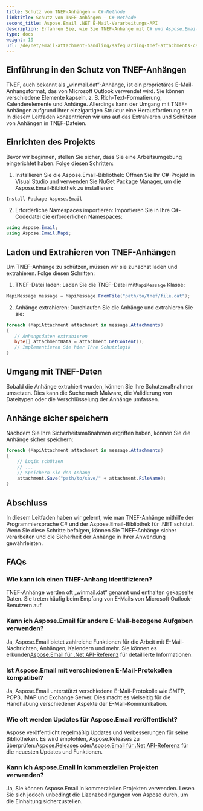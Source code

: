 ```yaml
---
title: Schutz von TNEF-Anhängen – C#-Methode
linktitle: Schutz von TNEF-Anhängen – C#-Methode
second_title: Aspose.Email .NET E-Mail-Verarbeitungs-API
description: Erfahren Sie, wie Sie TNEF-Anhänge mit C# und Aspose.Email für .NET schützen. Schritt-für-Schritt-Anleitung mit Quellcode im Lieferumfang enthalten.
type: docs
weight: 19
url: /de/net/email-attachment-handling/safeguarding-tnef-attachments-csharp-method/
---
```


## Einführung in den Schutz von TNEF-Anhängen

TNEF, auch bekannt als „winmail.dat“-Anhänge, ist ein proprietäres E-Mail-Anhangsformat, das von Microsoft Outlook verwendet wird. Sie können verschiedene Elemente kapseln, z. B. Rich-Text-Formatierung, Kalenderelemente und Anhänge. Allerdings kann der Umgang mit TNEF-Anhängen aufgrund ihrer einzigartigen Struktur eine Herausforderung sein. In diesem Leitfaden konzentrieren wir uns auf das Extrahieren und Schützen von Anhängen in TNEF-Dateien.

## Einrichten des Projekts

Bevor wir beginnen, stellen Sie sicher, dass Sie eine Arbeitsumgebung eingerichtet haben. Folge diesen Schritten:

1. Installieren Sie die Aspose.Email-Bibliothek: Öffnen Sie Ihr C#-Projekt in Visual Studio und verwenden Sie NuGet Package Manager, um die Aspose.Email-Bibliothek zu installieren:

```bash
Install-Package Aspose.Email
```

2. Erforderliche Namespaces importieren: Importieren Sie in Ihre C#-Codedatei die erforderlichen Namespaces:

```csharp
using Aspose.Email;
using Aspose.Email.Mapi;
```

## Laden und Extrahieren von TNEF-Anhängen

Um TNEF-Anhänge zu schützen, müssen wir sie zunächst laden und extrahieren. Folge diesen Schritten:

1.  TNEF-Datei laden: Laden Sie die TNEF-Datei mit`MapiMessage` Klasse:

```csharp
MapiMessage message = MapiMessage.FromFile("path/to/tnef/file.dat");
```

2. Anhänge extrahieren: Durchlaufen Sie die Anhänge und extrahieren Sie sie:

```csharp
foreach (MapiAttachment attachment in message.Attachments)
{
   // Anhangsdaten extrahieren
   byte[] attachmentData = attachment.GetContent();
   // Implementieren Sie hier Ihre Schutzlogik
}
```

## Umgang mit TNEF-Daten

Sobald die Anhänge extrahiert wurden, können Sie Ihre Schutzmaßnahmen umsetzen. Dies kann die Suche nach Malware, die Validierung von Dateitypen oder die Verschlüsselung der Anhänge umfassen.

## Anhänge sicher speichern

Nachdem Sie Ihre Sicherheitsmaßnahmen ergriffen haben, können Sie die Anhänge sicher speichern:

```csharp
foreach (MapiAttachment attachment in message.Attachments)
{
    // Logik schützen
    // ...
    // Speichern Sie den Anhang
    attachment.Save("path/to/save/" + attachment.FileName);
}
```

## Abschluss

In diesem Leitfaden haben wir gelernt, wie man TNEF-Anhänge mithilfe der Programmiersprache C# und der Aspose.Email-Bibliothek für .NET schützt. Wenn Sie diese Schritte befolgen, können Sie TNEF-Anhänge sicher verarbeiten und die Sicherheit der Anhänge in Ihrer Anwendung gewährleisten.

## FAQs

### Wie kann ich einen TNEF-Anhang identifizieren?

TNEF-Anhänge werden oft „winmail.dat“ genannt und enthalten gekapselte Daten. Sie treten häufig beim Empfang von E-Mails von Microsoft Outlook-Benutzern auf.

### Kann ich Aspose.Email für andere E-Mail-bezogene Aufgaben verwenden?

 Ja, Aspose.Email bietet zahlreiche Funktionen für die Arbeit mit E-Mail-Nachrichten, Anhängen, Kalendern und mehr. Sie können es erkunden[Aspose.Email für .Net API-Referenz](https://reference.aspose.com/email/net) für detaillierte Informationen.

### Ist Aspose.Email mit verschiedenen E-Mail-Protokollen kompatibel?

Ja, Aspose.Email unterstützt verschiedene E-Mail-Protokolle wie SMTP, POP3, IMAP und Exchange Server. Dies macht es vielseitig für die Handhabung verschiedener Aspekte der E-Mail-Kommunikation.

### Wie oft werden Updates für Aspose.Email veröffentlicht?

 Aspose veröffentlicht regelmäßig Updates und Verbesserungen für seine Bibliotheken. Es wird empfohlen, Aspose.Releases zu überprüfen:[Aspose.Releases](https://releases.aspose.com/email/net/) oder[Aspose.Email für .Net API-Referenz](https://reference.aspose.com/email/net) für die neuesten Updates und Funktionen.

### Kann ich Aspose.Email in kommerziellen Projekten verwenden?

Ja, Sie können Aspose.Email in kommerziellen Projekten verwenden. Lesen Sie sich jedoch unbedingt die Lizenzbedingungen von Aspose durch, um die Einhaltung sicherzustellen.